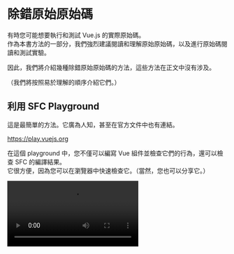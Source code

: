 # 除錯原始原始碼

有時您可能想要執行和測試 Vue.js 的實際原始碼。  
作為本書方法的一部分，我們強烈建議閱讀和理解原始原始碼，以及進行原始碼閱讀和測試實驗。

因此，我們將介紹幾種除錯原始原始碼的方法，這些方法在正文中沒有涉及。

（我們將按照易於理解的順序介紹它們。）

## 利用 SFC Playground

這是最簡單的方法。它廣為人知，甚至在官方文件中也有連結。

https://play.vuejs.org

在這個 playground 中，您不僅可以編寫 Vue 組件並檢查它們的行為，還可以檢查 SFC 的編譯結果。  
它很方便，因為您可以在瀏覽器中快速檢查它。（當然，您也可以分享它。）

<video src="https://github.com/ubugeeei/ubugeeei/assets/71201308/8281e589-fdaf-4206-854e-25a66dfaac05" controls />

## 利用 vuejs/core 測試

接下來，讓我們嘗試執行 [vuejs/core](https://github.com/vuejs/core) 的測試。
當然，您需要複製 [vuejs/core](https://github.com/vuejs/core) 的原始碼。

```bash
git clone https://github.com/vuejs/core.git vuejs-core
# NOTE: 建議使其易於理解，因為儲存庫名稱是 `core`
```

然後，

```bash
cd vuejs-core
ni
nr test
```

您可以執行測試，所以請隨意修改您感興趣的原始碼並執行測試。

除了 `test` 之外還有幾個其他的測試指令，如果您感興趣，請檢查 `package.json`。

您可以閱讀和理解測試程式碼，修改程式碼並執行測試，或新增測試案例。有各種使用方法。

<img width="590" alt="Screenshot 2024-01-07 0 31 29" src="https://github.com/ubugeeei/ubugeeei/assets/71201308/3c862bd5-1d94-4d2a-a9fa-8755872098ed">

## 執行 vuejs/core 原始碼

接下來，這是最方便但仍然是實際修改和執行 vuejs/core 原始碼的方法。

關於這一點，我們已經準備了可以與 vite 進行 HMR 的專案，包括 SFC 和獨立版本，所以請嘗試使用它們。
這個專案在 [chibivue](https://github.com/chibivue-land/chibivue) 的儲存庫中，所以請複製它。

```bash
git clone https://github.com/chibivue-land/chibivue.git
```

複製後，執行腳本來建立專案。

此時，您應該被要求輸入本地 vuejs/core 原始碼的**絕對路徑**，所以請輸入它。

```bash
cd chibi-vue
ni
nr setup:vue

# 💁 input your local vuejs/core absolute path:
#   e.g. /Users/ubugeeei/oss/vuejs-core
#   >
```

這將在 chibivue 儲存庫中建立一個指向本地 vuejs/core 原始碼的 Vue 專案。

<video src="https://github.com/ubugeeei/work-log/assets/71201308/5d57c022-c411-4452-9e7e-c27623ec28b4" controls/>

然後，當您想要啟動時，您可以使用以下指令啟動它，並在修改 vuejs/core 原始碼的同時檢查操作。

```bash
nr dev:vue
```

當然，playground 端的 HMR，

<video src="https://github.com/ubugeeei/work-log/assets/71201308/a2ad46d8-4b07-4ac5-a887-f71507c619a6" controls/>

即使您修改 vuejs/core 程式碼，HMR 也會工作。

<video src="https://github.com/ubugeeei/work-log/assets/71201308/72f38910-19b8-4171-9ed7-74d1ba223bc8" controls/>

---

另外，如果您想在獨立模式下檢查它，您也可以透過將 index.html 更改為載入 standalone-vue.js 來使用 HMR。

<video src="https://github.com/ubugeeei/work-log/assets/71201308/c57ab5c2-0e62-4971-b1b4-75670d3efeec" controls/>
